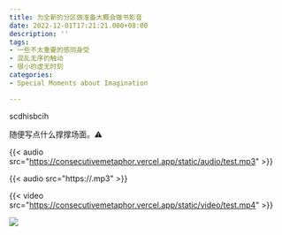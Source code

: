 ```yaml
---
title: 为全新的分区做准备大概会做书影音
date: 2022-12-01T17:21:21.000+08:00
description: ''
tags:
- 一些不太重要的感同身受
- 混乱无序的触动
- 很小的虚无时刻
categories:
- Special Moments about Imagination

---
```

scdhisbcih

随便写点什么撑撑场面。⚠



{{< audio src="https://consecutivemetaphor.vercel.app/static/audio/test.mp3" >}}

{{< audio src="https://.mp3" >}}

{{< video src="https://consecutivemetaphor.vercel.app/static/video/test.mp4" >}}



![](/uploads/maxim-berg-tce45yizja0-unsplash.jpg)
